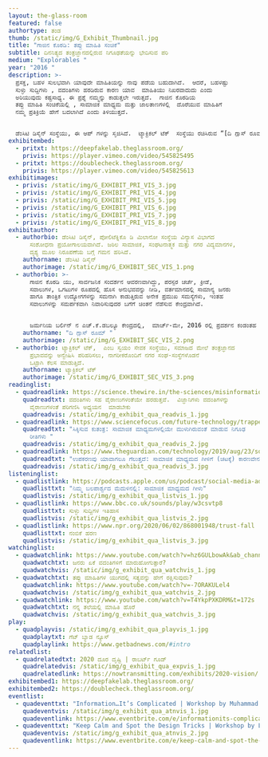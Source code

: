 ```yaml
---
layout: the-glass-room
featured: false
authortype: ತಂಡ
thumb: /static/img/G_Exhibit_Thumbnail.jpg
title: "ಗಾಜಿನ ಕೊಠಡಿ: ತಪ್ಪು ಮಾಹಿತಿ ಸಂಚಿಕೆ"
subtitle: ದಿನನಿತ್ಯದ ತಂತ್ರಜ್ಞಾನದಲ್ಲಿರುವ ನಿಗೂಢತೆಯನ್ನು ಭೇದಿಸುವ ಪರಿ
medium: "Explorables "
year: "2016 "
description: >-
  ಪ್ರಸಕ್ತ, ಬಹಳ ಸುಲಭವಾಗಿ ಯಾವುದೇ ಮಾಹಿತಿಯನ್ನು ನಾವು ಪಡೆಯ ಬಹುದಾಗಿದೆ.  ಆದರೆ, ಬಹಳಷ್ಟು
  ಸುಳ್ಳು ಸುದ್ದಿಗಳು , ವದಂತಿಗಳು ಹರಡಿರುವ ಕಾರಣ ಯಾವ  ಮಾಹಿತಿಯು ನಿಖರವಾದುದು ಎಂದು
  ಅರಿಯುವುದು ಕಷ್ಟಸಾಧ್ಯ. ಈ ಪ್ರಶ್ನೆ ನಮ್ಮನ್ನು ಕಾಡುತ್ತಲೇ ಇರುತ್ತದೆ.  ಗಾಜಿನ ಕೊಠಡಿಯ
  ತಪ್ಪು ಮಾಹಿತಿ ಸಂಚಿಕೆಯಲ್ಲಿ , ಸಾಮಾಜಿಕ ಮಾಧ್ಯಮ ಮತ್ತು ಜಾಲತಾಣಗಳಲ್ಲಿ  ದೊರೆಯುವ ಮಾಹಿತಿಗೆ
  ನಮ್ಮ ಪ್ರತಿಕ್ರಿಯೆ ಹೇಗೆ ಬದಲಾಗಿದೆ ಎಂದು ತಿಳಿಯುತ್ತದೆ.


  ಡೆಂಸಿಟಿ ಡಿಸೈನ್‌ ಸಂಸ್ಥೆಯು, ಈ ಆಪ್ ಗಳನ್ನು ಸೃಜಿಸಿದೆ.  ಟ್ಯಾಕ್ಟಿಕಲ್‌ ಟೆಕ್  ಸಂಸ್ಥೆಯು ರಚಿಸಿರುವ “[ದಿ ಗ್ಲಾಸ್‌ ರೂಮ್‌ ಮಿಸ್‌ ಇಂಫರ್ಮೇಶನ್‌ ಎಡಿಶನ್](https://theglassroom.org/misinformation)”‌ ಪರಿಯೋಜನೆಯ ಒಂದು ಭಾಗ ಇಲ್ಲಿದೆ.
exhibitembed:
  - pritxt: https://deepfakelab.theglassroom.org/
    privis: https://player.vimeo.com/video/545825495
  - pritxt: https://doublecheck.theglassroom.org/
    privis: https://player.vimeo.com/video/545825613
exhibitimages:
  - privis: /static/img/G_EXHIBIT_PRI_VIS_3.jpg
  - privis: /static/img/G_EXHIBIT_PRI_VIS_4.jpg
  - privis: /static/img/G_EXHIBIT_PRI_VIS_5.jpg
  - privis: /static/img/G_EXHIBIT_PRI_VIS_6.jpg
  - privis: /static/img/G_EXHIBIT_PRI_VIS_7.jpg
  - privis: /static/img/G_EXHIBIT_PRI_VIS_8.jpg
exhibitauthor:
  - authorbio: ಡೆಂಸಿಟಿ ಡಿಸೈನ್‌, ಪೋಲಿಟೆಕ್ನಿಕೊ ಡಿ ಮಿಲಾನೋ ಸಂಸ್ಥೆಯ ವಿನ್ಯಾಸ ವಿಭಾಗದ
      ಸಂಶೋಧನಾ ಪ್ರಯೋಗಾಲಯವಾಗಿದೆ. ಜಠಿಲ ಸಾಮಾಜಿಕ, ಸಂಘಟನಾತ್ಮಕ ಮತ್ತು ನಗರ ವಿದ್ಯಮಾನಗಳ,
      ದೃಶ್ಯ ಮೂಲ ನಿರೂಪಣೆಯ ಬಗ್ಗೆ ಗಮನ ಹರಿಸಿದೆ.
    authorname: ಡೆಂಸಿಟಿ ಡಿಸೈನ್‌
    authorimage: /static/img/G_EXHIBIT_SEC_VIS_1.png
  - authorbio: >-
      ಗಾಜಿನ ಕೊಠಡಿ ಯು, ಸಾರ್ವಜನಿಕ ಸಂದರ್ಶನ ಆವರಣವಾಗಿದ್ದು, ಪರಸ್ಪರ ಚರ್ಚೆ, ಕ್ರೀಡೆ,
      ಸವಾಲುಗಳ, ಒಗಟುಗಳ ರೂಪದಲ್ಲಿ ಹೊಸ ಅನುಭವವನ್ನು ನೀಡಿ, ವರ್ತಮಾನದಲ್ಲಿ ಸಾಮಾನ್ಯ ಜನರು
      ಹಾಗೂ ತಾಂತ್ರಿಕ ಉದ್ಯೋಗಗಳನ್ನು ಸಮನಾಗಿ ಕಾಡುತ್ತಿರುವ ಅನೇಕ ಪ್ರಮುಖ ಸಮಸ್ಯೆಗಳು, ಇಂತಹ
      ಸವಾಲುಗಳನ್ನು ಸಮರ್ಪಕವಾಗಿ ನಿವಾರಿಸುವುದರ ಬಗೆಗೆ ಚಿಂತನೆ ನೆಡೆಸುವ ಕೇಂದ್ರವಾಗಿದೆ.


      ಜರ್ಮನಿಯ ಬರ್ಲಿನ್‌ ನ ಎಚ್.ಕೆ.ಡಬಲ್ಯೂ ಕೇಂದ್ರದಲ್ಲಿ,  ಮಾರ್ಚ್-ಮೇ, 2016 ರಲ್ಲಿ ಪ್ರದರ್ಶನ ಕಂಡಂತಹ ಸ್ಟೆಫನಿ ಹ್ಯಾಂಕಿ ಮತ್ತು ಮರೇಕ್ ತುಸಿಂಸ್ಕಿ ಅವರ ಮೂಲ ಪರಿಕಲ್ಪನೆಯನ್ನು ಆಧಾರವಾಗಿಸಿಕೊಂಡು,  ಹೌಸ್‌ ಡರ್‌ ಕುಲ್ಟುರೆನ್‌ ಡರ್‌ ವೆಲ್ಟ್‌ ಇವರ ಸಹಯೋಗದಲ್ಲಿ “100 ಇಯರ್ಸ್‌ ಆಫ್‌ ನೌ” ಎಂಬ ರಚನೆಯ ಮೂಲಕ ನರ್ವಸ್‌ ಸಿಸ್ಟಮ್ಸ್‌ (ನರ ವ್ಯವಸ್ಥೆ) ಪ್ರದರ್ಶನ ಸಂಚಿಕೆಗಾಗಿ ಗಾಜಿನ ಕೊಠಡಿ ಎಂಬ ಈ ಪ್ರದರ್ಶಿಕೆಯನ್ನು ವಿಕಸನಗೊಳಿಸಲಾಗಿತ್ತು,  ಆ ರಚನೆಯ ಪ್ರತಿರೂಪವನ್ನು ಇಲ್ಲಿ ಪ್ರದರ್ಶಿಸಲಾಗಿದೆ.
    authorname: "ದಿ ಗ್ಲಾಸ್ ರೂಮ್ "
    authorimage: /static/img/G_EXHIBIT_SEC_VIS_2.png
  - authorbio: ಟ್ಯಾಕ್ಟಿಕಲ್‌ ಟೆಕ್,‌  ಎಂಬ ಸ್ವಯಂ ಸೇವಕ ಸಂಸ್ಥೆಯು, ಸಮಾಜದ ಮೇಲೆ ತಂತ್ರಜ್ಞಾನದ
      ಪ್ರಭಾವವನ್ನು ಅನ್ವೇಷಿಸಿ ಪರಿಹರಿಸಲು, ನಾಗರೀಕರೊಂದಿಗೆ ನಗರ ಸಂಘ-ಸಂಸ್ಥೆಗಳೊಡನೆ
      ಒಟ್ಟಾಗಿ ಕೆಲಸ ಮಾಡುತ್ತಿದೆ.
    authorname: ಟ್ಯಾಕ್ಟಿಕಲ್‌ ಟೆಕ್‌
    authorimage: /static/img/G_EXHIBIT_SEC_VIS_3.png
readinglist:
  - quadreadlink: https://science.thewire.in/the-sciences/misinformation-online-virality-liberals-conservatives-older-people-epidemiology/
    quadreadtxt: ವದಂತಿಗಳು ಸಹ ವೈರಾಣುಗಳಂತೆಯೇ ಹರಡುತ್ತವೆ.  ವಿಜ್ಞಾನಿಗಳು ವದಂತಿಗಳನ್ನು
      ವೈರಾಣುಗಳಂತೆ ಪರಿಗಣಿಸಿ ಅಧ್ಯಯನ  ಮಾಡಬೇಕು
    quadreadvis: /static/img/g_exhibit_qua_readvis_1.jpg
  - quadreadlink: https://www.sciencefocus.com/future-technology/trapped-the-secret-ways-social-media-is-built-to-be-addictive-and-what-you-can-do-to-fight-back/
    quadreadtxt: "ಸಿಕ್ಕಿಸುವ ಕುತಂತ್ರ: ಸಾಮಾಜಿಕ ಮಾಧ್ಯಮಗಳಲ್ಲಿಯೇ ಮುಳುಗಿರುವಂತೆ ಮಾಡುವ ನಿಗೂಢ
      ರೀತಿಗಳು "
    quadreadvis: /static/img/g_exhibit_qua_readvis_2.jpg
  - quadreadlink: https://www.theguardian.com/technology/2019/aug/23/social-media-addiction-gambling
    quadreadtxt: "ಉಪಕರಣವು ಯಾವಾಗಲೂ ಗೆಲುತ್ತದೆ: ಸಾಮಾಜಿಕ ಮಾಧ್ಯಮದ ಗೀಳಿಗೆ (ಚಟಕ್ಕೆ) ಕಾರಣವೇನು"
    quadreadvis: /static/img/g_exhibit_qua_readvis_3.jpg
listeninglist:
  - quadlistlink: https://podcasts.apple.com/us/podcast/social-media-addiction/id1258539903?i=1000408978370
    quadlisttxt: "ನಿಮ್ಮ ಬಲಪಾರ್ಶ್ವದ ಮೆದುಳಿನಲ್ಲಿ: ಸಾಮಾಜಿಕ ಮಾಧ್ಯಮದ ಗೀಳು"
    quadlistvis: /static/img/g_exhibit_qua_listvis_1.jpg
  - quadlistlink: https://www.bbc.co.uk/sounds/play/w3csvtp8
    quadlisttxt: ಸುಳ್ಳು ಸುದ್ದಿಗಳ ಇತಿಹಾಸ
    quadlistvis: /static/img/g_exhibit_qua_listvis_2.jpg
  - quadlistlink: https://www.npr.org/2020/06/02/868001948/trust-fall
    quadlisttxt: ನಂಬಿಕೆ ಹರಣ
    quadlistvis: /static/img/g_exhibit_qua_listvis_3.jpg
watchinglist:
  - quadwatchlink: https://www.youtube.com/watch?v=hz6GULbowAk&ab_channel=TED-Ed
    quadwatchtxt: ಜನರು ಏಕೆ ವದಂತಿಗಳಿಗೆ ಮಾರುಹೋಗುತ್ತಾರೆ?
    quadwatchvis: /static/img/g_exhibit_qua_watchvis_1.jpg
  - quadwatchtxt: ತಪ್ಪು ಮಾಹಿತಿಗಳ ಯುಗದಲ್ಲಿ ಸತ್ಯವನ್ನು ಹೇಗೆ ರಕ್ಷಿಸುವುದು?
    quadwatchlink: https://www.youtube.com/watch?v=-7ORAKULel4
    quadwatchvis: /static/img/g_exhibit_qua_watchvis_2.jpg
  - quadwatchlink: https://www.youtube.com/watch?v=T4YkpPXKDRM&t=172s
    quadwatchtxt: ನನ್ನ ತಲೆಯಲ್ಲಿ ಮಾಹಿತಿ ಹೊರೆ
    quadwatchvis: /static/img/g_exhibit_qua_watchvis_3.jpg
play:
  - quadplayvis: /static/img/g_exhibit_qua_playvis_1.jpg
    quadplaytxt: ಗೆಟ್ ಬ್ಯಾಡ ನ್ಯೂಸ್
    quadplaylink: https://www.getbadnews.com/#intro
relatedlist:
  - quadrelatedtxt: 2020 ದೂರ ದೃಷ್ಟಿ | ರಾಬರ್ಟ್‌ ಗೂಡ್‌
    quadrelatedvis: /static/img/g_exhibit_qua_expvis_1.jpg
    quadrelatedlink: https://nowtransmitting.com/exhibits/2020-vision/
exhibitembed1: https://deepfakelab.theglassroom.org/
exhibitembed2: https://doublecheck.theglassroom.org/
eventlist:
  - quadeventtxt: "Information…It’s Complicated | Workshop by Muhammad Radwan "
    quadeventvis: /static/img/g_exhibit_qua_atnvis_1.jpg
    quadeventlink: https://www.eventbrite.com/e/informationits-complicated-workshop-registration-145818873175
  - quadeventtxt: "Keep Calm and Spot the Design Tricks | Workshop by Louise Hisayasu "
    quadeventvis: /static/img/g_exhibit_qua_atnvis_2.jpg
    quadeventlink: https://www.eventbrite.com/e/keep-calm-and-spot-the-design-tricks-workshop-registration-148145012721
---
```


